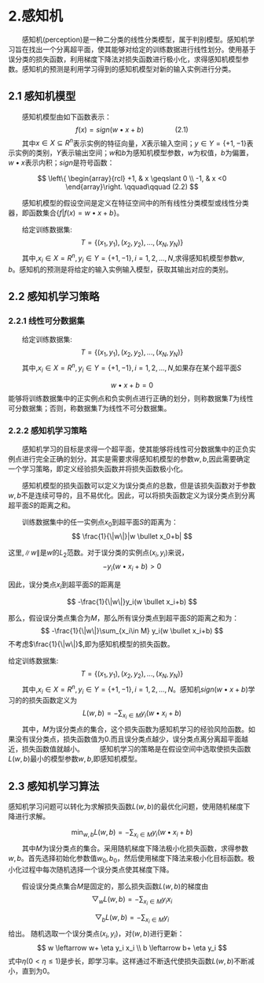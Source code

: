 # 2.感知机

&emsp;&emsp;感知机(perception)是一种二分类的线性分类模型，属于判别模型。感知机学习旨在找出一个分离超平面，使其能够对给定的训练数据进行线性划分。使用基于误分类的损失函数，利用梯度下降法对损失函数进行极小化，求得感知机模型参数。感知机的预测是利用学习得到的感知机模型对新的输入实例进行分类。

## 2.1 感知机模型

&emsp;&emsp;感知机模型由如下函数表示：
$$
f(x)=sign(w \bullet x+b) \qquad\qquad (2.1)
$$
&emsp;&emsp;其中$x \in X \subseteq R^n$表示实例的特征向量，$X$表示输入空间；$y \in Y =\{+1,-1\}$表示实例的类别，$Y$表示输出空间；$w$和$b$为感知机模型参数，$w$为权值，$b$为偏置，$w \bullet x$表示内积；$sign$是符号函数：

$$
 \left\{ \begin{array}{rcl}
+1, & x \geqslant 0 \\ -1, & x <0
\end{array}\right. \qquad\qquad (2.2)
$$

&emsp;&emsp;感知机模型的假设空间是定义在特征空间中的所有线性分类模型或线性分类器，即函数集合$\{f|f(x)=w \bullet x+b \}$。

&emsp;&emsp;给定训练数据集:
$$
T=\{ (x_1,y_1),(x_2,y_2),...,(x_N,y_N)\}
$$
&emsp;&emsp;其中,$x_i \in X=R^n,y_i \in Y=\{+1,-1\},i=1,2,...,N$,求得感知机模型参数$w,b$。感知机的预测是将给定的输入实例输入模型，获取其输出对应的类别。

## 2.2 感知机学习策略

### 2.2.1 线性可分数据集

&emsp;&emsp;给定训练数据集:
$$
T=\{ (x_1,y_1),(x_2,y_2),...,(x_N,y_N)\}
$$
&emsp;&emsp;其中,$x_i \in X=R^n,y_i \in Y=\{+1,-1\},i=1,2,...,N$,如果存在某个超平面$S$

$$
w \bullet x +b=0
$$
能够将训练数据集中的正实例点和负实例点进行正确的划分，则称数据集$T$为线性可分数据集；否则，称数据集$T$为线性不可分数据集。

### 2.2.2 感知机学习策略

&emsp;&emsp;感知机学习的目标是求得一个超平面，使其能够将线性可分数据集中的正负实例点进行完全正确的划分。其实是需要求得感知机模型的参数$w,b$,因此需要确定一个学习策略，即定义经验损失函数并将损失函数极小化。

&emsp;&emsp;感知机模型的损失函数可以定义为误分类点的总数，但是该损失函数对于参数$w,b$不是连续可导的，且不易优化。因此，可以将损失函数定义为误分类点到分离超平面$S$的距离之和。

&emsp;&emsp;训练数据集中的任一实例点$x_0$到超平面$S$的距离为：
$$
\frac{1}{\|w\|}|w \bullet x_0+b|
$$

这里,$\|w\|$是$w$的$L_2$范数。对于误分类的实例点$(x_i,y_i)$来说，
$$
-y_i(w \bullet x_i +b)>0
$$

因此，误分类点$x_i$到超平面$S$的距离是

$$
-\frac{1}{\|w\|}y_i(w \bullet x_i+b)
$$

那么，假设误分类点集合为$M$，那么所有误分类点到超平面$S$的距离之和为：
$$
-\frac{1}{\|w\|}\sum_{x_i\in M} y_i(w \bullet x_i+b)
$$
不考虑$\frac{1}{\|w\|}$,即为感知机模型的损失函数。

给定训练数据集:
$$
T=\{ (x_1,y_1),(x_2,y_2),...,(x_N,y_N)\}
$$
&emsp;&emsp;其中,$x_i \in X=R^n,y_i \in Y=\{+1,-1\},i=1,2,...,N$。感知机$sign(w \bullet x +b)$学习的的损失函数定义为
$$
L(w,b)=-\sum_{x_i \in M}y_i(w \bullet x_i+b)
$$
&emsp;&emsp;其中，$M$为误分类点的集合，这个损失函数为感知机学习的经验风险函数。如果没有误分类点，损失函数值为0.而且误分类点越少，误分类点离分离超平面越近，损失函数值就越小。
&emsp;&emsp;感知机学习的策略是在假设空间中选取使损失函数$L(w,b)$最小的模型参数$w,b$,即感知机模型。

## 2.3 感知机学习算法

感知机学习问题可以转化为求解损失函数$L(w,b)$的最优化问题，使用随机梯度下降进行求解。

$$
\min_{w,b}L(w,b)=-\sum_{x_i \in M}y_i(w \bullet x_i+b)
$$
&emsp;&emsp;其中$M$为误分类点的集合。采用随机梯度下降法极小化损失函数，求得参数$w,b$。首先选择初始化参数值$w_0,b_0$，然后使用梯度下降法来极小化目标函数。极小化过程中每次随机选择一个误分类点使其梯度下降。

&emsp;&emsp;假设误分类点集合$M$是固定的，那么损失函数$L(w,b)$的梯度由
$$
\bigtriangledown _wL(w,b)=- \sum_{x_i \in M}y_ix_i
$$

$$
\bigtriangledown _bL(w,b)=- \sum_{x_i \in M}y_i
$$
给出。
随机选取一个误分类点$(x_i,y_i)$，对$(w,b)$进行更新：
$$
w \leftarrow w+ \eta y_i x_i \\
b \leftarrow b+ \eta y_i
$$
式中$\eta(0<\eta\leq1)$是步长，即学习率。这样通过不断迭代使损失函数$L(w,b)$不断减小，直到为0。
